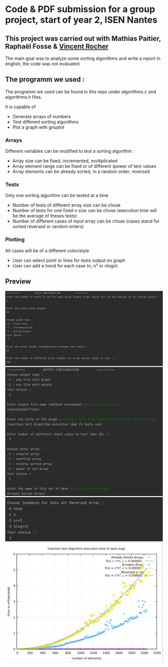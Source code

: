 # Code & PDF submission for a group project, start of year 2, ISEN Nantes

## This project was carried out with Mathias Paitier, Raphaël Fosse & [Vincent Rocher](https://github.com/stonelec)

The main goal was to analyze some sorting algorithms and write a report in english, the code was not evaluated

## The programm we used :

The programm we used can be found in this repo under algorithms.c and algorithms.h files.

It is capable of 

- Generate arrays of numbers
- Test different sorting algorithms
- Plot a graph with gnuplot

### Arrays

Different variables can be modified to test a sorting algorithm :
- Array size can be fixed, incremented, multiplicated
- Array element range can be fixed or of different (power of ten) values
- Array elements can be already sorted, in a random order, reversed

### Tests

Only one sorting algorithm can be tested at a time
- Number of tests of different array size can be chose
- Number of tests for one fixed n size can be chose (execution time will be the average of theses tests)
- Number of different cases of input array can be chose (cases stand for sorted reversed or random enters)

### Plotting

All cases will be of a different color/style
- User can select point or lines for tests output on graph
- User can add a trend for each case (n, n² or nlogn)

## Preview

![](./previewExamples/testsconfig.png)
![](./previewExamples/outputconfig.png)
![](./previewExamples/choosetrend.png)
![](./previewExamples/output.png)
